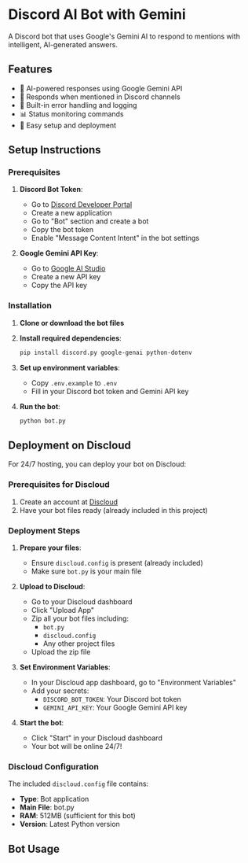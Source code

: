 # Discord AI Bot with Gemini

A Discord bot that uses Google's Gemini AI to respond to mentions with intelligent, AI-generated answers.

## Features

- 🤖 AI-powered responses using Google Gemini API
- 💬 Responds when mentioned in Discord channels
- 🔧 Built-in error handling and logging
- 📊 Status monitoring commands
- 🚀 Easy setup and deployment

## Setup Instructions

### Prerequisites

1. **Discord Bot Token**:
   - Go to [Discord Developer Portal](https://discord.com/developers/applications)
   - Create a new application
   - Go to "Bot" section and create a bot
   - Copy the bot token
   - Enable "Message Content Intent" in the bot settings

2. **Google Gemini API Key**:
   - Go to [Google AI Studio](https://makersuite.google.com/app/apikey)
   - Create a new API key
   - Copy the API key

### Installation

1. **Clone or download the bot files**

2. **Install required dependencies**:
   ```bash
   pip install discord.py google-genai python-dotenv
   ```

3. **Set up environment variables**:
   - Copy `.env.example` to `.env`
   - Fill in your Discord bot token and Gemini API key

4. **Run the bot**:
   ```bash
   python bot.py
   ```

## Deployment on Discloud

For 24/7 hosting, you can deploy your bot on Discloud:

### Prerequisites for Discloud
1. Create an account at [Discloud](https://discloud.app/)
2. Have your bot files ready (already included in this project)

### Deployment Steps
1. **Prepare your files**:
   - Ensure `discloud.config` is present (already included)
   - Make sure `bot.py` is your main file

2. **Upload to Discloud**:
   - Go to your Discloud dashboard
   - Click "Upload App"
   - Zip all your bot files including:
     - `bot.py`
     - `discloud.config`
     - Any other project files
   - Upload the zip file

3. **Set Environment Variables**:
   - In your Discloud app dashboard, go to "Environment Variables"
   - Add your secrets:
     - `DISCORD_BOT_TOKEN`: Your Discord bot token
     - `GEMINI_API_KEY`: Your Google Gemini API key

4. **Start the bot**:
   - Click "Start" in your Discloud dashboard
   - Your bot will be online 24/7!

### Discloud Configuration
The included `discloud.config` file contains:
- **Type**: Bot application
- **Main File**: bot.py
- **RAM**: 512MB (sufficient for this bot)
- **Version**: Latest Python version

## Bot Usage